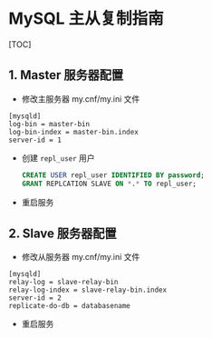 # MySQL 主从复制指南

[TOC]

## 1. Master 服务器配置

- 修改主服务器 my.cnf/my.ini 文件

```shell
[mysqld]
log-bin = master-bin
log-bin-index = master-bin.index
server-id = 1
```

- 创建 `repl_user` 用户
  
  ```sql
  CREATE USER repl_user IDENTIFIED BY password;
  GRANT REPLCATION SLAVE ON *.* TO repl_user;
  ```

- 重启服务

## 2. Slave 服务器配置

- 修改从服务器 my.cnf/my.ini 文件

```shell
[mysqld]
relay-log = slave-relay-bin
relay-log-index = slave-relay-bin.index
server-id = 2
replicate-do-db = databasename
```

- 重启服务
